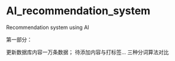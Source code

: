 # AI_recommendation_system

Recommendation system using AI

第一部分：

更新数据库内容一万条数据；
待添加内容与打标签...
三种分词算法对比 